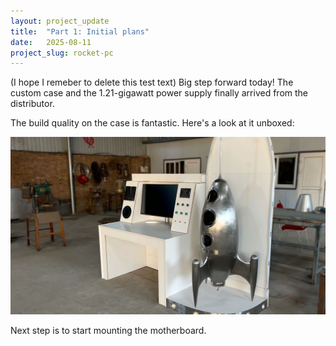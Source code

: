 ```yaml
---
layout: project_update
title:  "Part 1: Initial plans"
date:   2025-08-11
project_slug: rocket-pc
---
```


(I hope I remeber to delete this test text)
Big step forward today! The custom case and the 1.21-gigawatt power supply finally arrived from the distributor.

The build quality on the case is fantastic. Here's a look at it unboxed:

![Photo of the new computer case](/assets/images/rocket-pc-case.jpg)

Next step is to start mounting the motherboard.